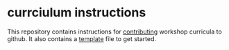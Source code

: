 # currciulum instructions
This repository contains instructions for [contributing](/contributing.md) workshop curricula to github. It also contains a [template](/readme_template.md) file to get started.





